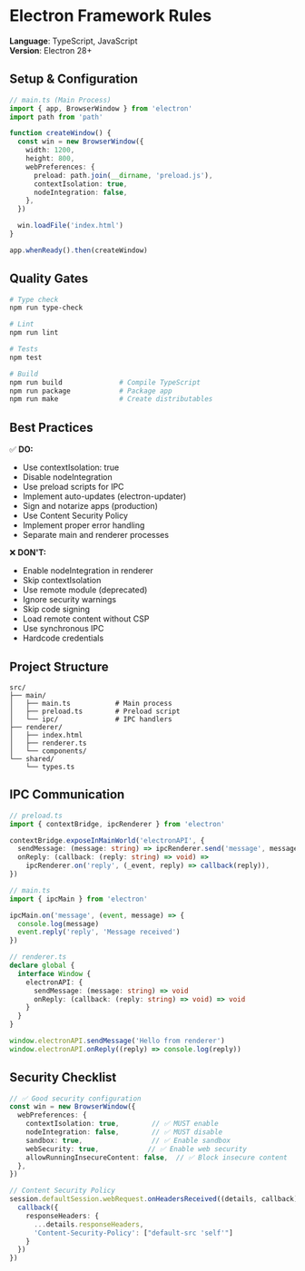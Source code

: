 <!-- ELECTRON:START -->
# Electron Framework Rules

**Language**: TypeScript, JavaScript  
**Version**: Electron 28+

## Setup & Configuration

```typescript
// main.ts (Main Process)
import { app, BrowserWindow } from 'electron'
import path from 'path'

function createWindow() {
  const win = new BrowserWindow({
    width: 1200,
    height: 800,
    webPreferences: {
      preload: path.join(__dirname, 'preload.js'),
      contextIsolation: true,
      nodeIntegration: false,
    },
  })

  win.loadFile('index.html')
}

app.whenReady().then(createWindow)
```

## Quality Gates

```bash
# Type check
npm run type-check

# Lint
npm run lint

# Tests
npm test

# Build
npm run build              # Compile TypeScript
npm run package            # Package app
npm run make               # Create distributables
```

## Best Practices

✅ **DO:**
- Use contextIsolation: true
- Disable nodeIntegration
- Use preload scripts for IPC
- Implement auto-updates (electron-updater)
- Sign and notarize apps (production)
- Use Content Security Policy
- Implement proper error handling
- Separate main and renderer processes

❌ **DON'T:**
- Enable nodeIntegration in renderer
- Skip contextIsolation
- Use remote module (deprecated)
- Ignore security warnings
- Skip code signing
- Load remote content without CSP
- Use synchronous IPC
- Hardcode credentials

## Project Structure

```
src/
├── main/
│   ├── main.ts           # Main process
│   ├── preload.ts        # Preload script
│   └── ipc/              # IPC handlers
├── renderer/
│   ├── index.html
│   ├── renderer.ts
│   └── components/
└── shared/
    └── types.ts
```

## IPC Communication

```typescript
// preload.ts
import { contextBridge, ipcRenderer } from 'electron'

contextBridge.exposeInMainWorld('electronAPI', {
  sendMessage: (message: string) => ipcRenderer.send('message', message),
  onReply: (callback: (reply: string) => void) => 
    ipcRenderer.on('reply', (_event, reply) => callback(reply)),
})

// main.ts
import { ipcMain } from 'electron'

ipcMain.on('message', (event, message) => {
  console.log(message)
  event.reply('reply', 'Message received')
})

// renderer.ts
declare global {
  interface Window {
    electronAPI: {
      sendMessage: (message: string) => void
      onReply: (callback: (reply: string) => void) => void
    }
  }
}

window.electronAPI.sendMessage('Hello from renderer')
window.electronAPI.onReply((reply) => console.log(reply))
```

## Security Checklist

```typescript
// ✅ Good security configuration
const win = new BrowserWindow({
  webPreferences: {
    contextIsolation: true,        // ✅ MUST enable
    nodeIntegration: false,        // ✅ MUST disable
    sandbox: true,                 // ✅ Enable sandbox
    webSecurity: true,            // ✅ Enable web security
    allowRunningInsecureContent: false,  // ✅ Block insecure content
  },
})

// Content Security Policy
session.defaultSession.webRequest.onHeadersReceived((details, callback) => {
  callback({
    responseHeaders: {
      ...details.responseHeaders,
      'Content-Security-Policy': ["default-src 'self'"]
    }
  })
})
```

<!-- ELECTRON:END -->

